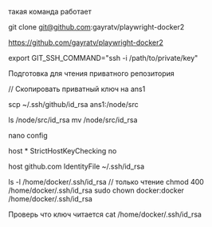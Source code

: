 такая команда работает

git clone git@github.com:gayratv/playwright-docker2

https://github.com/gayratv/playwright-docker2

export GIT_SSH_COMMAND="ssh -i /path/to/private/key"

Подготовка для чтения приватного репозитория


// Скопировать приватный ключ на ans1

scp ~/.ssh/github/id_rsa ans1:/node/src

ls /node/src/id_rsa
mv /node/src/id_rsa


nano config

host *
  StrictHostKeyChecking no

host github.com
  IdentityFile ~/.ssh/id_rsa


ls -l /home/docker/.ssh/id_rsa
// только чтение
chmod 400 /home/docker/.ssh/id_rsa
sudo chown docker:docker /home/docker/.ssh/id_rsa

Проверь что ключ читается
cat /home/docker/.ssh/id_rsa
